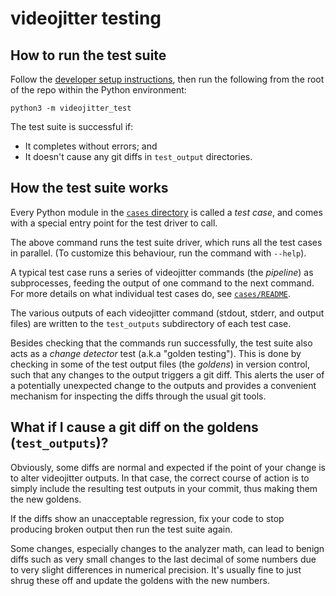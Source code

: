 # videojitter testing

## How to run the test suite

Follow the [developer setup instructions][], then run the following from the
root of the repo within the Python environment:

```shell
python3 -m videojitter_test
```

The test suite is successful if:

- It completes without errors; and
- It doesn't cause any git diffs in `test_output` directories.

## How the test suite works

Every Python module in the [`cases` directory][] is called a _test case_, and
comes with a special entry point for the test driver to call.

The above command runs the test suite driver, which runs all the test cases in
parallel. (To customize this behaviour, run the command with `--help`).

A typical test case runs a series of videojitter commands (the _pipeline_) as
subprocesses, feeding the output of one command to the next command. For more
details on what individual test cases do, see [`cases/README`][].

The various outputs of each videojitter command (stdout, stderr, and output
files) are written to the `test_outputs` subdirectory of each test case.

Besides checking that the commands run successfully, the test suite also acts as
a _change detector_ test (a.k.a "golden testing"). This is done by checking in
some of the test output files (the _goldens_) in version control, such that any
changes to the output triggers a git diff. This alerts the user of a potentially
unexpected change to the outputs and provides a convenient mechanism for
inspecting the diffs through the usual git tools.

## What if I cause a git diff on the goldens (`test_outputs`)?

Obviously, some diffs are normal and expected if the point of your change is to
alter videojitter outputs. In that case, the correct course of action is to
simply include the resulting test outputs in your commit, thus making them the
new goldens.

If the diffs show an unacceptable regression, fix your code to stop producing
broken output then run the test suite again.

Some changes, especially changes to the analyzer math, can lead to benign diffs
such as very small changes to the last decimal of some numbers due to very
slight differences in numerical precision. It's usually fine to just shrug these
off and update the goldens with the new numbers.

[developer setup instructions]: ../src/README.md
[`cases` directory]: cases/
[`cases/README`]: cases/README.md
